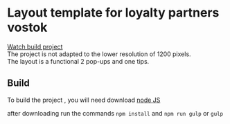 <h1>Layout template for loyalty partners vostok</h1>
<a href="https://parshencev.github.io/raspberries/">Watch build project</a><br>
The project is not adapted to the lower resolution of 1200 pixels.<br>
The layout is a functional 2 pop-ups and one tips.
<h2>Build</h2>

To build the project , you will need download <a href="https://nodejs.org/en/">node JS</a><br>

after downloading run the commands <code>npm install</code> and <code>npm run gulp</code> or <code>gulp</code>
